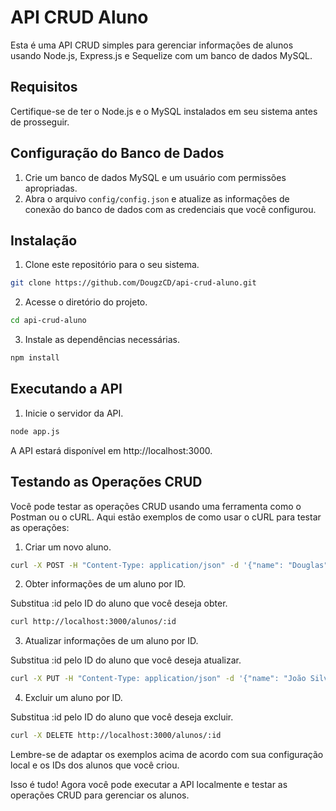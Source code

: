 # API CRUD Aluno

Esta é uma API CRUD simples para gerenciar informações de alunos usando Node.js, Express.js e Sequelize com um banco de dados MySQL.

## Requisitos

Certifique-se de ter o Node.js e o MySQL instalados em seu sistema antes de prosseguir.

## Configuração do Banco de Dados

1. Crie um banco de dados MySQL e um usuário com permissões apropriadas.
2. Abra o arquivo `config/config.json` e atualize as informações de conexão do banco de dados com as credenciais que você configurou.

## Instalação

1. Clone este repositório para o seu sistema.

```bash
git clone https://github.com/DougzCD/api-crud-aluno.git
```

2. Acesse o diretório do projeto.

```bash
cd api-crud-aluno
```

3. Instale as dependências necessárias.

```bash
npm install
```

## Executando a API

1. Inicie o servidor da API.

```bash
node app.js
```

A API estará disponível em http://localhost:3000.

## Testando as Operações CRUD

Você pode testar as operações CRUD usando uma ferramenta como o Postman ou o cURL. Aqui estão exemplos de como usar o cURL para testar as operações:

1. Criar um novo aluno.

```bash
curl -X POST -H "Content-Type: application/json" -d '{"name": "Douglas", "age": 22}' http://localhost:3000/alunos
```

2. Obter informações de um aluno por ID.

Substitua :id pelo ID do aluno que você deseja obter.

```bash
curl http://localhost:3000/alunos/:id
```

3. Atualizar informações de um aluno por ID.

Substitua :id pelo ID do aluno que você deseja atualizar.

```bash
curl -X PUT -H "Content-Type: application/json" -d '{"name": "João Silva", "age": 21}' http://localhost:3000/alunos/:id
```

4. Excluir um aluno por ID.

Substitua :id pelo ID do aluno que você deseja excluir.

```bash
curl -X DELETE http://localhost:3000/alunos/:id
```

Lembre-se de adaptar os exemplos acima de acordo com sua configuração local e os IDs dos alunos que você criou.

Isso é tudo! Agora você pode executar a API localmente e testar as operações CRUD para gerenciar os alunos.
